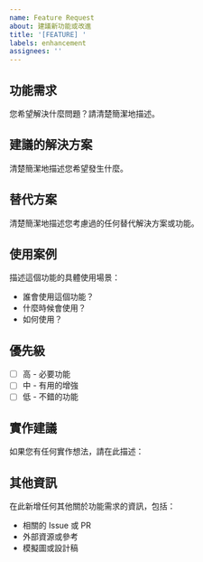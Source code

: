 ```yaml
---
name: Feature Request
about: 建議新功能或改進
title: '[FEATURE] '
labels: enhancement
assignees: ''
---
```


## 功能需求
您希望解決什麼問題？請清楚簡潔地描述。

## 建議的解決方案
清楚簡潔地描述您希望發生什麼。

## 替代方案
清楚簡潔地描述您考慮過的任何替代解決方案或功能。

## 使用案例
描述這個功能的具體使用場景：
- 誰會使用這個功能？
- 什麼時候會使用？
- 如何使用？

## 優先級
- [ ] 高 - 必要功能
- [ ] 中 - 有用的增強
- [ ] 低 - 不錯的功能

## 實作建議
如果您有任何實作想法，請在此描述：

## 其他資訊
在此新增任何其他關於功能需求的資訊，包括：
- 相關的 Issue 或 PR
- 外部資源或參考
- 模擬圖或設計稿
